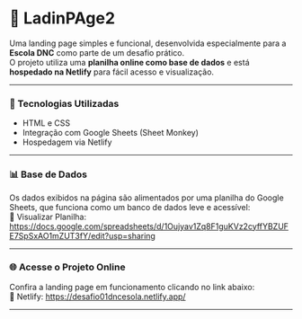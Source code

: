 # 🚀 LadinPAge2

Uma landing page simples e funcional, desenvolvida especialmente para a **Escola DNC** como parte de um desafio prático.  
O projeto utiliza uma **planilha online como base de dados** e está **hospedado na Netlify** para fácil acesso e visualização.

---

### 🧠 Tecnologias Utilizadas
- HTML e CSS 
- Integração com Google Sheets (Sheet Monkey)  
- Hospedagem via Netlify

---

### 📊 Base de Dados
Os dados exibidos na página são alimentados por uma planilha do Google Sheets, que funciona como um banco de dados leve e acessível:  
🔗 Visualizar Planilha: https://docs.google.com/spreadsheets/d/1Oujyav1Zq8F1guKVz2cyffYBZUFE7SpSxAO1mZUT3fY/edit?usp=sharing

---

### 🌐 Acesse o Projeto Online
Confira a landing page em funcionamento clicando no link abaixo:  
🔗  Netlify: https://desafio01dncesola.netlify.app/

---
